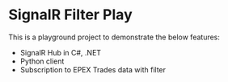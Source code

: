 # SignalR Filter Play

This is a playground project to demonstrate the below features:
 - SignalR Hub in C#, .NET
 - Python client
 - Subscription to EPEX Trades data with filter